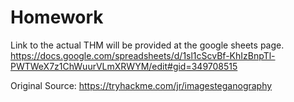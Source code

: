 # Homework

Link to the actual THM will be provided at the google sheets page.
https://docs.google.com/spreadsheets/d/1sl1cScvBf-KhIzBnpTl-PWTWeX7z1ChWuurVLmXRWYM/edit#gid=349708515


Original Source: https://tryhackme.com/jr/imagesteganography
